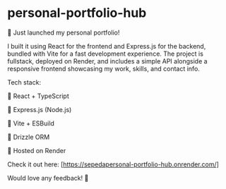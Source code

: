 # personal-portfolio-hub
🚀 Just launched my personal portfolio!

I built it using React for the frontend and Express.js for the backend, bundled with Vite for a fast development experience. The project is fullstack, deployed on Render, and includes a simple API alongside a responsive frontend showcasing my work, skills, and contact info.

Tech stack:

🔹 React + TypeScript

🔹 Express.js (Node.js)

🔹 Vite + ESBuild

🔹 Drizzle ORM

🔹 Hosted on Render

Check it out here: [https://sepedapersonal-portfolio-hub.onrender.com/]

Would love any feedback! 💬


